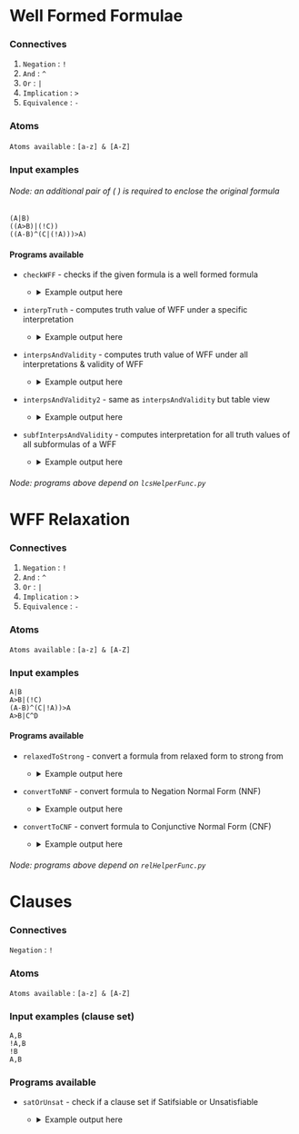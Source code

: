 # Well Formed Formulae
### Connectives
1. ```Negation``` : ```!``` <br/>
2. ```And``` : ```^``` <br/>
3. ```Or``` : ```|``` <br/>
4. ```Implication``` : ```>``` <br/>
5. ```Equivalence``` : ```-```  <br/>
### Atoms
 ```Atoms available``` : ```[a-z] & [A-Z]``` <br/>
### Input examples
###### Node: an additional pair of ( ) is required to enclose the original formula
 ```(A|B)``` <br/>
 ```((A>B)|(!C))``` <br/>
 ```((A-B)^(C|(!A)))>A)```
#### Programs available
* ```checkWFF``` - checks if the given formula is a well formed formula 
    - <details>

      <summary>Example output here</summary>

      ![Imgur Image](https://i.imgur.com/K0cbrfM.png)

      </details>
     
* ```interpTruth``` - computes truth value of WFF under a specific interpretation
    
    - <details>

      <summary>Example output here</summary>

      ![Imgur Image](https://i.imgur.com/4QWfU8z.png)

      </details>
      
* ```interpsAndValidity``` - computes truth value of WFF under all interpretations & validity of WFF    
    - <details>

      <summary>Example output here</summary>

      ![Imgur Image](https://i.imgur.com/uxbQIJp.png)

      </details>
      
* ```interpsAndValidity2``` - same as ```interpsAndValidity``` but table view
    
    - <details>

      <summary>Example output here</summary>

      ![Imgur Image](https://i.imgur.com/iOYtIF4.png)

      </details>
      
* ```subfInterpsAndValidity``` - computes interpretation for all truth values of all subformulas of a WFF
    
    - <details>

      <summary>Example output here</summary>

      ![Imgur Image](https://i.imgur.com/8CfI9gb.png)

      </details>
            
###### Node: programs above depend on ```lcsHelperFunc.py```

# WFF Relaxation
### Connectives
1. ```Negation``` : ```!``` <br/>
2. ```And``` : ```^``` <br/>
3. ```Or``` : ```|``` <br/>
4. ```Implication``` : ```>``` <br/>
5. ```Equivalence``` : ```-```  <br/>
### Atoms
 ```Atoms available``` : ```[a-z] & [A-Z]``` <br/>
### Input examples
 ```A|B```  <br/>
 ```A>B|(!C)``` <br/>
 ```(A-B)^(C|!A))>A``` <br/>
 ```A>B|C^D```
#### Programs available
* ```relaxedToStrong``` - convert a formula from relaxed form to strong from
    
    - <details>

      <summary>Example output here</summary>

      ![Imgur Image](https://i.imgur.com/6k3h4R4.png)

      </details>
      
* ```convertToNNF``` - convert formula to Negation Normal Form (NNF)
    
    - <details>

      <summary>Example output here</summary>

      ![Imgur Image](https://i.imgur.com/DAAVw45.png)

      </details>
      
* ```convertToCNF``` - convert formula to Conjunctive Normal Form (CNF)
    
    - <details>

      <summary>Example output here</summary>

      ![Imgur Image](https://i.imgur.com/AeP4p5g.png)

      </details>
      
###### Node: programs above depend on ```relHelperFunc.py```

# Clauses
### Connectives
```Negation``` : ```!``` <br/>
### Atoms
 ```Atoms available``` : ```[a-z] & [A-Z]``` <br/>
### Input examples (clause set)
```A,B``` <br/>
```!A,B``` <br/>
```!B``` <br/>
```A,B``` <br/>

### Programs available
* ```satOrUnsat``` - check if a clause set if Satifsiable or Unsatisfiable
    
    - <details>

      <summary>Example output here</summary>

      ![Imgur Image](https://i.imgur.com/o3q3zQH.png)

      </details>
      

